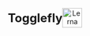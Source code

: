 
<div align="center" style="display: flex; justify-content: center; align-items: center">
  <span style="font-weight: bold; font-size: 1.5rem">Togglefly</span>
  <img alt="Lerna" src="https://i.imgur.com/sYxcbCb.png" height="40">
</div>

[//]: # (Togglefly is an Open Source Project that allows you to deploy a Feature Toggle System through AWS technologies such as DynamoDB and Lambda Functions. This project includes those features:)

[//]: # ()
[//]: # ()
[//]: # (- 👌 Almost no configuration)

[//]: # ()
[//]: # (- 🤖 Simple RESTful API integration)

[//]: # ()
[//]: # (- 🚚 Isolated CLI)

[//]: # ()
[//]: # (- ❤️ GUI visualization included)

[//]: # ()
[//]: # (- 😍 Awesome DX inclined framework)

[//]: # ()
[//]: # ()
[//]: # (## Installation and Configuration)

[//]: # ()
[//]: # ()
[//]: # (```shell)

[//]: # ()
[//]: # (npm install -g @togglefly/cli)

[//]: # ()
[//]: # (```)

[//]: # ()
[//]: # ()
[//]: # (After that you can check if everything is working with `togglefly --version` or `tgf --version`.)

[//]: # ()
[//]: # ()
[//]: # (If it is working, then you can create an IAM user with full DynamoDB and Lambda Functions privilegies in your AWS console and set it up locally in your computer.)

[//]: # ()
[//]: # ()
[//]: # (## Usage)

[//]: # ()
[//]: # ()
[//]: # (You can deploy your AWS Lambda Functions with this command:)

[//]: # ()
[//]: # ()
[//]: # (```shell)

[//]: # ()
[//]: # (tgf deploy --region sa-east-1)

[//]: # ()
[//]: # (```)

[//]: # ()
[//]: # ()
[//]: # (If you want to test these features locally, you can launch it through `tgf launch`. If you don't provide the `local` as `true` Togglefly will use your AWS Cloud account. Otherwise, it will run an local instance of DynamoDB so you can test it. )

[//]: # ()
[//]: # ()
[//]: # (```shell)

[//]: # ()
[//]: # (tgf launch --local true)

[//]: # ()
[//]: # (```)

[//]: # ()
[//]: # ()
[//]: # (## Supported API)

[//]: # ()
[//]: # ()
[//]: # (This project supports the following relationships:)

[//]: # ()
[//]: # ()
[//]: # (- Features and Systems relationship )

[//]: # ()
[//]: # (- Features and Allowed Roles relationship )

[//]: # ()
[//]: # (- Users and Roles relationship)

[//]: # ()
[//]: # ()
[//]: # (## Support and Community)

[//]: # ()
[//]: # ()
[//]: # (If this project is useful for you or for your company, please consider supporting our project through sponsorship. Pull Request are welcome. )
